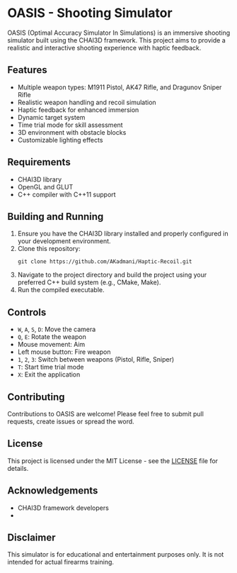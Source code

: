 # OASIS - Shooting Simulator

OASIS (Optimal Accuracy Simulator In Simulations) is an immersive shooting simulator built using the CHAI3D framework. This project aims to provide a realistic and interactive shooting experience with haptic feedback.

## Features

- Multiple weapon types: M1911 Pistol, AK47 Rifle, and Dragunov Sniper Rifle
- Realistic weapon handling and recoil simulation
- Haptic feedback for enhanced immersion
- Dynamic target system
- Time trial mode for skill assessment
- 3D environment with obstacle blocks
- Customizable lighting effects

## Requirements

- CHAI3D library
- OpenGL and GLUT
- C++ compiler with C++11 support

## Building and Running

1. Ensure you have the CHAI3D library installed and properly configured in your development environment.
2. Clone this repository:
   ```
   git clone https://github.com/AKadmani/Haptic-Recoil.git
   ```
3. Navigate to the project directory and build the project using your preferred C++ build system (e.g., CMake, Make).
4. Run the compiled executable.

## Controls

- `W`, `A`, `S`, `D`: Move the camera
- `Q`, `E`: Rotate the weapon
- Mouse movement: Aim
- Left mouse button: Fire weapon
- `1`, `2`, `3`: Switch between weapons (Pistol, Rifle, Sniper)
- `T`: Start time trial mode
- `X`: Exit the application

## Contributing

Contributions to OASIS are welcome! Please feel free to submit pull requests, create issues or spread the word.

## License

This project is licensed under the MIT License - see the [LICENSE](LICENSE) file for details.

## Acknowledgements

- CHAI3D framework developers
- 

## Disclaimer

This simulator is for educational and entertainment purposes only. It is not intended for actual firearms training.
